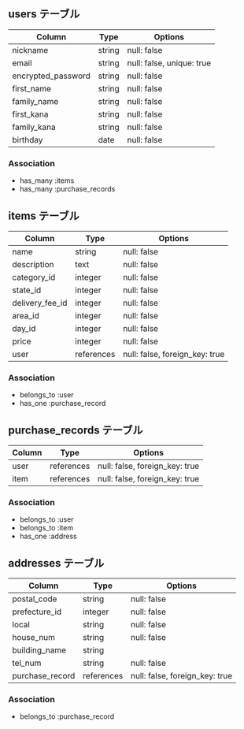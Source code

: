 ## users テーブル

|Column             |Type    |Options                   |
|-------------------|--------|--------------------------|
|nickname           |string  |null: false               |
|email              |string  |null: false, unique: true |
|encrypted_password |string  |null: false               |
|first_name         |string  |null: false               |
|family_name        |string  |null: false               |
|first_kana         |string  |null: false               |
|family_kana        |string  |null: false               |
|birthday           |date    |null: false               |

### Association
- has_many :items
- has_many :purchase_records

## items テーブル

|Column          |Type       |Options                        |
|----------------|-----------|-------------------------------|
|name            |string     |null: false                    |
|description     |text       |null: false                    |
|category_id     |integer    |null: false                    |
|state_id        |integer    |null: false                    |
|delivery_fee_id |integer    |null: false                    |
|area_id         |integer    |null: false                    |
|day_id          |integer    |null: false                    |
|price           |integer    |null: false                    |
|user            |references |null: false, foreign_key: true |

### Association
- belongs_to :user
- has_one :purchase_record

## purchase_records テーブル

|Column |Type       |Options                        |
|-------|-----------|-------------------------------|
|user   |references |null: false, foreign_key: true |
|item   |references |null: false, foreign_key: true |

### Association
- belongs_to :user
- belongs_to :item
- has_one :address

##  addresses テーブル

|Column          |Type       |Options                        |
|----------------|-----------|-------------------------------|
|postal_code     |string     |null: false                    |
|prefecture_id   |integer    |null: false                    |
|local           |string     |null: false                    |
|house_num       |string     |null: false                    |
|building_name   |string     |                               |
|tel_num         |string     |null: false                    |
|purchase_record |references |null: false, foreign_key: true |

### Association
- belongs_to :purchase_record